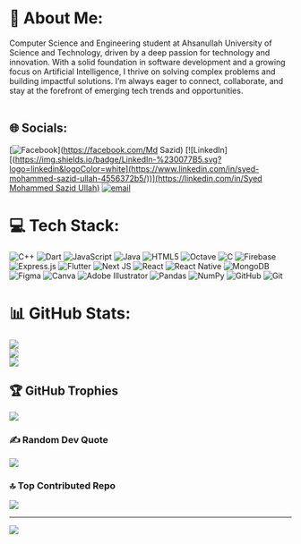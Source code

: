 # 💫 About Me:
Computer Science and Engineering student at Ahsanullah University of Science and Technology, driven by a deep passion for technology and innovation. With a solid foundation in software development and a growing focus on Artificial Intelligence, I thrive on solving complex problems and building impactful solutions. I’m always eager to connect, collaborate, and stay at the forefront of emerging tech trends and opportunities.<br><br>


## 🌐 Socials:
[![Facebook](https://img.shields.io/badge/Facebook-%231877F2.svg?logo=Facebook&logoColor=white)](https://facebook.com/Md Sazid) [![LinkedIn][([https://img.shields.io/badge/LinkedIn-%230077B5.svg?logo=linkedin&logoColor=white](https://www.linkedin.com/in/syed-mohammed-sazid-ullah-4556372b5/))](https://linkedin.com/in/Syed Mohammed Sazid Ullah)](https://www.linkedin.com/in/syed-mohammed-sazid-ullah-4556372b5/) [![email](https://img.shields.io/badge/Email-D14836?logo=gmail&logoColor=white)](mailto:sazid.cse.20230104062@aust.edu) 

# 💻 Tech Stack:
![C++](https://img.shields.io/badge/c++-%2300599C.svg?style=flat&logo=c%2B%2B&logoColor=white) ![Dart](https://img.shields.io/badge/dart-%230175C2.svg?style=flat&logo=dart&logoColor=white) ![JavaScript](https://img.shields.io/badge/javascript-%23323330.svg?style=flat&logo=javascript&logoColor=%23F7DF1E) ![Java](https://img.shields.io/badge/java-%23ED8B00.svg?style=flat&logo=openjdk&logoColor=white) ![HTML5](https://img.shields.io/badge/html5-%23E34F26.svg?style=flat&logo=html5&logoColor=white) ![Octave](https://img.shields.io/badge/OCTAVE-darkblue?style=flat&logo=octave&logoColor=fcd683) ![C](https://img.shields.io/badge/c-%2300599C.svg?style=flat&logo=c&logoColor=white) ![Firebase](https://img.shields.io/badge/firebase-%23039BE5.svg?style=flat&logo=firebase) ![Express.js](https://img.shields.io/badge/express.js-%23404d59.svg?style=flat&logo=express&logoColor=%2361DAFB) ![Flutter](https://img.shields.io/badge/Flutter-%2302569B.svg?style=flat&logo=Flutter&logoColor=white) ![Next JS](https://img.shields.io/badge/Next-black?style=flat&logo=next.js&logoColor=white) ![React](https://img.shields.io/badge/react-%2320232a.svg?style=flat&logo=react&logoColor=%2361DAFB) ![React Native](https://img.shields.io/badge/react_native-%2320232a.svg?style=flat&logo=react&logoColor=%2361DAFB) ![MongoDB](https://img.shields.io/badge/MongoDB-%234ea94b.svg?style=flat&logo=mongodb&logoColor=white) ![Figma](https://img.shields.io/badge/figma-%23F24E1E.svg?style=flat&logo=figma&logoColor=white) ![Canva](https://img.shields.io/badge/Canva-%2300C4CC.svg?style=flat&logo=Canva&logoColor=white) ![Adobe Illustrator](https://img.shields.io/badge/adobe%20illustrator-%23FF9A00.svg?style=flat&logo=adobe%20illustrator&logoColor=white) ![Pandas](https://img.shields.io/badge/pandas-%23150458.svg?style=flat&logo=pandas&logoColor=white) ![NumPy](https://img.shields.io/badge/numpy-%23013243.svg?style=flat&logo=numpy&logoColor=white) ![GitHub](https://img.shields.io/badge/github-%23121011.svg?style=flat&logo=github&logoColor=white) ![Git](https://img.shields.io/badge/git-%23F05033.svg?style=flat&logo=git&logoColor=white)
# 📊 GitHub Stats:
![](https://github-readme-stats.vercel.app/api?username=md-sazid9089&theme=default&hide_border=false&include_all_commits=false&count_private=false)<br/>
![](https://nirzak-streak-stats.vercel.app/?user=md-sazid9089&theme=default&hide_border=false)<br/>
![](https://github-readme-stats.vercel.app/api/top-langs/?username=md-sazid9089&theme=default&hide_border=false&include_all_commits=false&count_private=false&layout=compact)

## 🏆 GitHub Trophies
![](https://github-profile-trophy.vercel.app/?username=md-sazid9089&theme=radical&no-frame=false&no-bg=true&margin-w=4)

### ✍️ Random Dev Quote
![](https://quotes-github-readme.vercel.app/api?type=horizontal&theme=dark)

### 🔝 Top Contributed Repo
![](https://github-contributor-stats.vercel.app/api?username=md-sazid9089&limit=5&theme=dark&combine_all_yearly_contributions=true)

---
[![](https://visitcount.itsvg.in/api?id=md-sazid9089&icon=0&color=0)](https://visitcount.itsvg.in)

<!-- Proudly created with GPRM ( https://gprm.itsvg.in ) -->
